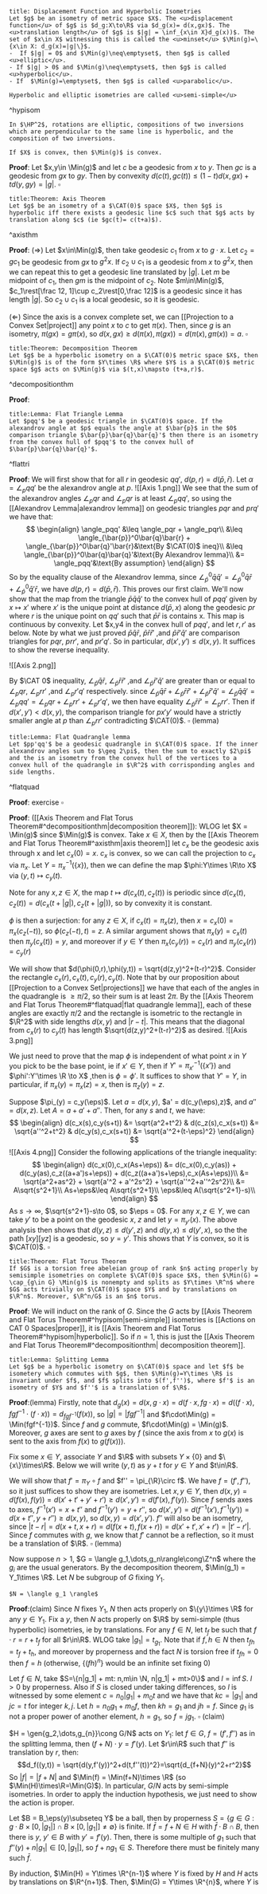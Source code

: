 
```ad-Definition
title: Displacement Function and Hyperbolic Isometries
Let $g$ be an isometry of metric space $X$. The <u>displacement function</u> of $g$ is $d_g:X\to\R$ via $d_g(x)= d(x,gx)$. The <u>translation length</u> of $g$ is $|g| = \inf_{x\in X}d_g(x))$. The set of $x\in X$ witnessing this is called the <u>minset</u> $\Min(g)=\{x\in X: d_g(x)=|g|\}$.
-  If $|g| = 0$ and $\Min(g)\neq\emptyset$, then $g$ is called <u>elliptic</u>.
- If $|g| > 0$ and $\Min(g)\neq\emptyset$, then $g$ is called <u>hyperbolic</u>.
- If  $\Min(g)=\emptyset$, then $g$ is called <u>parabolic</u>.

Hyperbolic and elliptic isometries are called <u>semi-simple</u>
```

^hypisom

```ad-Example
In $\HP^2$, rotations are elliptic, compositions of two inversions which are perpendicular to the same line is hyperbolic, and the composition of two inversions.
```

```ad-Lemma
If $X$ is convex, then $\Min(g)$ is convex.
```
__Proof__: Let $x,y\in \Min(g)$ and let $c$ be a geodesic from $x$ to $y$. Then $gc$ is a geodesic from $gx$ to $gy$. Then by convexity $d(c(t),gc(t))\leq (1-t)d(x,gx)+td(y,gy) = |g|$. $\square$

```ad-Theorem
title:Theorem: Axis Theorem
Let $g$ be an isometry of a $\CAT(0)$ space $X$, then $g$ is hyperbolic iff there exists a geodesic line $c$ such that $g$ acts by translation along $c$ (ie $gc(t)= c(t+a)$).
```

^axisthm

__Proof__: ($\Rightarrow$) Let $x\in\Min(g)$, then take geodesic $c_1$ from $x$ to $g\cdot x$. Let $c_2  = gc_1$ be geodesic from $gx$ to $g^2 x$. If $c_2\cup c_1$ is a geodesic from $x$ to $g^2x$, then we can repeat this to get a geodesic line translated by $|g|$. Let $m$ be midpoint of $c_1$, then $gm$ is the midpoint of $c_2$. Note $m\in\Min(g)$,  $c_1\rest[\frac 12, 1]\cup c_2\rest[0,\frac 12]$ is a geodesic since it has length $|g|$. So $c_2\cup c_1$ is a local geodesic, so it is geodesic. 

($\Leftarrow$) Since the axis is a convex complete set, we can [[Projection to a Convex Set|project]] any point $x$ to $c$ to get $\pi(x)$. Then, since $g$ is an isometry, $\pi(gx) = g\pi(x)$, so $d(x,gx)\geq d(\pi(x),\pi(gx))= d(\pi(x),g\pi(x))=a$. $\square$

```ad-Theorem
title:Theorem: Decomposition Theorem
Let $g$ be a hyperbolic isometry on a $\CAT(0)$ metric space $X$, then $\Min(g)$ is of the form $Y\times \R$ where $Y$ is a $\CAT(0)$ metric space $g$ acts on $\Min(g)$ via $(t,x)\mapsto (t+a,r)$.
```

^decompositionthm

__Proof__:
```ad-Lemma
title:Lemma: Flat Triangle Lemma
Let $pqq'$ be a geodesic triangle in $\CAT(0)$ space. If the alexandrov angle at $p$ equals the angle at $\bar{p}$ in the $0$ comparison triangle $\bar{p}\bar{q}\bar{q}'$ then there is an isometry from the convex hull of $pqq'$ to the convex hull of $\bar{p}\bar{q}\bar{q}'$.
```
^flattri

__Proof__: We will first show that for all $r$ in geodesic $qq'$, $d(p,r) = d(\bar{p},\bar{r})$. Let $\alpha = \angle_p qq'$ be the alexandrov angle at $p$.
![[Axis 1.png]]
We see that the sum of the alexandrov angles $\angle_pqr$ and $\angle_pqr$ is at least $\angle_p qq'$, so using the [[Alexandrov Lemma|alexandrov lemma]] on geodesic triangles $pqr$ and $prq'$ we have that:
$$
\begin{align}
\angle_pqq' &\leq \angle_pqr + \angle_pqr\\
&\leq \angle_{\bar{p}}^0\bar{q}\bar{r} + \angle_{\bar{p}}^0\bar{q}'\bar{r}&\text{By $\CAT(0)$ ineq}\\ 
&\leq \angle_{\bar{p}}^0\bar{q}\bar{q}'&\text{By Alexandrov lemma}\\
&= \angle_pqq'&\text{By assumption}
\end{align}
$$
So by the equality clause of the Alexandrov lemma, since $\angle_{\bar{p}}^0\bar{q}\bar{q}' = \angle_{\bar{p}}^0\bar{q}\bar{r} + \angle_{\bar{p}}^0\bar{q}'\bar{r}$, we have $d(p,r) = d(\bar p,\bar r)$. This proves our first claim. We'll now show that the map from the triangle $\bar{p}\bar{q}\bar{q}'$ to the convex hull of $pqq'$ given by $x\mapsto x'$ where $x'$ is the unique point at distance $d(\bar{p},x)$ along the geodesic $pr$ where $r$ is the unique point on $qq'$ such that  $\bar p \bar r$ is contains x.  This map is continuous by convexity. Let $x,y4 in the convex hull of  $pqq'$,  and let $r, r'$ as below. Note by what we just proved $\bar p\bar q \bar r$, $\bar p\bar r \bar r'$ ,and  $\bar p\bar r' \bar q'$ are comparison triangles for $pqr$, $prr'$, and $pr'q'$. So in particular, $d(x',y')\leq d(x,y)$. It suffices to show the reverse inequality.

![[Axis 2.png]]

 By $\CAT 0$ inequality, $\angle_{\bar p}\bar q \bar r$, $\angle_{\bar p}\bar r \bar r'$ ,and  $\angle_{\bar p}\bar r' \bar q'$ are greater than or equal to $\angle_{p}q r$, $\angle_{ p}r  r'$ ,and  $\angle_{ p} r'  q'$ respectively. since $\angle_{\bar p}\bar q \bar r+\angle_{\bar p}\bar r \bar r'+\angle_{\bar p}\bar r' \bar q' = \angle_{\bar p}\bar q \bar q' = \angle_{ p} q  q' = \angle_{p}q r+\angle_{ p}r  r'+\angle_{ p} r'  q'$, we then have equality  $\angle_{\bar p}\bar r \bar r'=\angle_{ p} r  r'$. Then if $d(x',y') < d(x,y)$, the comparison triangle for $px'y'$ would have a strictly smaller angle at $p$ than $\angle_{ p} r  r'$ contradicting $\CAT(0)$. $\square$ (lemma)
```ad-Corollary
title:Lemma: Flat Quadrangle lemma
Let $pp'qq'$ be a geodesic quadrangle in $\CAT(0)$ space. If the inner alexandrov angles sum to $\geq 2\pi$, then the sum to exactly $2\pi$ and the is an isometry from the convex hull of the vertices to a convex hull of the quadrangle in $\R^2$ with corrisponding angles and side lengths.
```
^flatquad

__Proof__:  exercise $\square$

__Proof__: ([[Axis Theorem and Flat Torus Theorem#^decompositionthm|decomposition theorem]]): WLOG let $X = \Min(g)$ since $\Min(g)$ is convex. Take $x\in X$, then by the [[Axis Theorem and Flat Torus Theorem#^axisthm|axis theorem]] let $c_x$ be the geodesic axis through x and let $c_x(0) = x$. $c_x$ is convex, so we can call the projection to $c_x$ via $\pi_x$. Let $Y = \pi_x^{-1}(\{x\})$, then we can define the map $\phi:Y\times \R\to X$ via $(y,t)\mapsto c_y(t)$. 

 Note for any $x,z\in X$, the map $t\mapsto d(c_x(t),c_z(t))$ is periodic since $d(c_x(t),c_z(t)) = d(c_x(t+|g|),c_z(t+|g|))$, so by convexity it is constant.

$\phi$ is then a surjection: for any $z\in X$, if $c_x(t) = \pi_x(z)$, then $x = c_x(0) = \pi_x(c_z(-t))$, so $\phi(c_z(-t),t) = z$. A similar argument shows that $\pi_x(y) = c_x(t)$ then $\pi_y(c_x(t)) = y$, and moreover if $y\in Y$ then $\pi_x(c_y(r)) = c_x(r)$ and $\pi_y(c_x(r)) = c_y(r)$ 

We will show that $d(\phi(0,r),\phi(y,t)) = \sqrt{d(z,y)^2+(t-r)^2}$. Consider the rectangle $c_x(r),c_x(t), c_y(r), c_y(t)$. Note that by our proposition about [[Projection to a Convex Set|projections]] we have that each of the angles in the quadrangle is $\geq \pi/2$, so their sum is at least $2\pi$. By the [[Axis Theorem and Flat Torus Theorem#^flatquad|flat quadrangle lemma]], each of these angles are exactly $\pi/2$ and the rectangle is isometric to the rectangle in $\R^2$ with side lengths $d(x,y)$ and $|r-t|$. This means that the diagonal from $c_x(r)$ to $c_y(t)$ has length  $\sqrt{d(z,y)^2+(t-r)^2}$ as desired.
![[Axis 3.png]]

We just need to prove that the map $\phi$ is independent of what point $x$ in $Y$ you pick to be the base point, ie if $x'\in Y$, then if $Y' = \pi^{-1}_{x'}(\{x'\})$ and $\phi':Y'\times \R \to X$ ,then is $\phi = \phi'$. It suffices to show that $Y' = Y$, in particular, if $\pi_x(y)=\pi_x(z) = x$, then is $\pi_z(y) = z$.

Suppose $\pi_(y) = c_y(\eps)$. Let $a = d(x,y)$, $a' = d(c_y(\eps),z)$, and $a'' = d(x,z)$. Let $A = a+a'+a''$. Then, for any $s$ and $t$, we have: 
$$
\begin{align}
d(c_x(s),c_y(s+t)) &= \sqrt{a^2+t^2} & d(c_z(s),c_x(s+t)) &= \sqrt{a''^2+t^2} & d(c_y(s),c_x(s+t)) &= \sqrt{a'^2+(t-\eps)^2}
\end{align}
$$
![[Axis 4.png]]
Consider the following applications of the triangle inequality:
$$
\begin{align}
d(c_x(0),c_x(As+\eps)) &= d(c_x(0),c_y(as)) + d(c_y(as),c_z((a+a')s+\eps)) + d(c_z((a+a')s+\eps),c_x(As+\eps))\\
 &= \sqrt{a^2+as^2} + \sqrt{a'^2 + a'^2s^2} + \sqrt{a''^2+a''^2s^2}\\
 &= A\sqrt{s^2+1}\\
As+\eps&\leq A\sqrt{s^2+1}\\
\eps&\leq A(\sqrt{s^2+1}-s)\\
\end{align}
$$
As  $s\to \infty$, $\sqrt{s^2+1}-s\to 0$, so $\eps = 0$. For any $x,z\in Y$, we can take $y'$ to be a point on the geodesic $x$, $z$ and let $y = \pi_{y'}(x)$. The above analysis then shows that $d(y,z)\leq d(y',z)$ and $d(y,x)\leq d(y',x)$, so the the path $[xy][yz]$ is a geodesic, so $y=y'$. This shows that $Y$ is convex, so it is $\CAT(0)$. $\square$



```ad-Theorem
title:Theorem: Flat Torus Theorem
If $G$ is a torsion free abeleian group of rank $n$ acting properly by semisimple isometries on complete $\CAT(0)$ space $X$, then $\Min(G) = \cap_{g\in G} \Min(g)$ is nonempty and splits as $Y\times \R^n$ where $G$ acts trivially on $\CAT(0)$ space $Y$ and by translations on $\R^n$. Moreover, $\R^n/G$ is an $n$ torus.
```
__Proof__: We will induct on the rank of $G$. Since the $G$ acts by [[Axis Theorem and Flat Torus Theorem#^hypisom|semi-simple]] isometries is [[Actions on CAT 0 Spaces|proper]], it is [[Axis Theorem and Flat Torus Theorem#^hypisom|hyperbolic]]. So if $n = 1$, this is just the [[Axis Theorem and Flat Torus Theorem#^decompositionthm| decomposition theorem]]. 

```ad-Lemma
title:Lemma: Splitting Lemma
Let $g$ be a hyperbolic isometry on $\CAT(0)$ space and let $f$ be isometery which commutes with $g$, then $\Min(g)=Y\times \R$ is invariant under $f$, and $f$ splits into $(f',f'')$, where $f'$ is an isometry of $Y$ and $f''$ is a translation of $\R$.
```
__Proof__:(lemma)  Firstly, note that $d_g(x) = d(x,g\cdot x) = d(f\cdot x,fg\cdot x)=d((f\cdot x),fgf^{-1}\cdot (f\cdot x)) = d_{fgf^{-1}}(f(x))$, so $|g|=|fgf^{-1}|$ and $f\cdot\Min(g) = \Min(fgf^{-1})$. Since $f$ and $g$ commute, $f\cdot\Min(g) = \Min(g)$. Moreover, $g$ axes are sent to $g$ axes by $f$ (since the axis from $x$ to $g(x)$ is sent to the axis from $f(x)$ to $g(f(x))$).

Fix some $x\in Y$, associate $Y$ and $\R$ with subsets $Y\times\{0\}$ and $\{x\}\times\R$. Below we will write $(y,t)$ as $y+t$ for $y\in Y$ and $t\in\R$.

We will show that $f' = \pi_{Y}\circ f$ and  $f'' = \pi_{\R}\circ f$. We have $f = (f',f'')$, so it just suffices to show they are isometries. Let $x,y\in Y$, then $d(x,y) = d(f(x),f(y)) = d(x'+t'+y'+r')\geq d(x',y') = d(f'(x),f'(y))$. Since $f$ sends axes to axes, $f^{-1}(x') = x+t''$ and $f^{-1}(y') = y+r''$, so $d(x',y') = d(f^{-1}(x'),f^{-1}(y'))=d(x+t'',y+r'')\geq d(x,y)$, so $d(x,y) = d(x',y')$. $f''$ will also be an isometry, since $|t-r|=d(x+t,x+r) = d(f(x+t),f(x+r)) = d(x'+t',x'+r') = |t'-r'|$.  Since $f$ commutes with $g$, we know that $f'$ cannot be a reflection, so it must be a translation of $\R$. 
$\square$ (lemma)

Now suppose $n>1$, $G = \langle g_1,\dots,g_n\rangle\cong\Z^n$ where the $g_i$ are the usual generators. By the decomposition theorem, $\Min(g_1) = Y_1\times \R$. Let $N$ be subgroup of $G$ fixing $Y_1$.

```ad-Claim
$N = \langle g_1 \rangle$

```
__Proof__:(claim) Since $N$ fixes  $Y_1$,  $N$ then acts properly on $\{y\}\times \R$ for any $y\in Y_1$. Fix a $y$, then  $N$  acts properly on $\R$ by semi-simple (thus hyperbolic) isometries, ie by translations. For any $f\in N$, let $t_f$ be such that $f\cdot r = r+t_f$ for all $r\in\R$. WLOG take $|g_1| = t_{g_1}$. Note that if $f,h\in N$ then $t_{fh} = t_{f}+t_{h}$, and moreover by properness and the fact $N$ is torsion free if $t_{fh} = 0$ then $f = h$ (otherwise, $\{(fh)^n\}$ would be an infinite set fixing $0$)

Let $f\in N$, take $S=\{n|g_1| + mt: n,m\in \N, n|g_1| + mt>0\}$ and $l = \inf S$. $l > 0$ by properness. Also if $S$ is closed under taking differences, so $l$ is witnessed by some element $c = n_0|g_1|+m_0t$ and we have that $kc=|g_1|$ and $jc=t$ for integer $k,j$. Let $h = n_0g_1+m_0f$, then $kh = g_1$ and $jh = f$. Since $g_1$ is not a proper power of another element, $h = g_1$, so $f = jg_1$.
$\square$ (claim) 

$H = \gen{g_2,\dots,g_{n}}\cong G/N$ acts on $Y_1$: let $f\in G$, $f=(f',f'')$ as in the splitting lemma, then $(f+N)\cdot y = f'(y)$. Let $r\in\R$ such that $f''$ is translation by $r$, then: $$d_f((y,t)) = \sqrt{d(y,f'(y))^2+d(t,f''(t))^2}=\sqrt{d_{f+N}(y)^2+r^2}$$
So $|f|=|f+N|$ and $\Min(f) = \Min(f+N)\times \R$ (so $\Min(H)\times\R=\Min(G)$). In particular, $G/N$ acts by semi-simple isometries. In order to apply the induction hypothesis, we just need to show the action is proper.

Let $B = B_\eps(y)\subseteq Y$ be a ball, then by properness $S = \{g\in G: g\cdot B\times[0,|g_1|]\cap B\times[0,|g_1|]\neq \emptyset\}$ is finite. If $\bar{f}=f+N \in H$ with $\bar{f}\cdot B\cap B$, then there is $y$, $y'\in B$ with $y' = f'(y)$. Then, there is some multiple of $g_1$ such that $f''(y)+n|g_1|\in[0,|g_1|]$, so $f+ng_1\in S$. Therefore there must be finitely many such $\bar{f}$. 

By induction, $\Min(H) = Y\times \R^{n-1}$ where $Y$ is fixed by $H$ and  $H$ acts by translations on $\R^{n+1}$. Then, $\Min(G) = Y\times \R^{n}$, where $Y$ is 